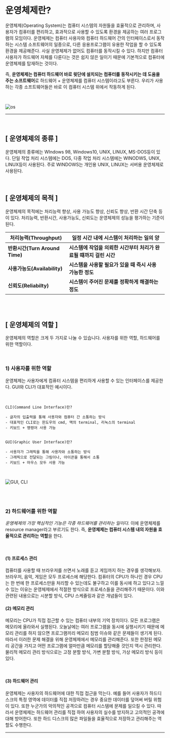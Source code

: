 # 운영체제란?


운영체제(Operating System)는 컴퓨터 시스템의 자원들을 효율적으로 관리하며, 사용자가 컴퓨터를 편리하고, 효과적으로 사용할 수 있도록 환경을 제공하는 여러 프로그램의 모임이다. 운영체제는 컴퓨터 사용자와 컴퓨터 하드웨어 간의 인터페이스로서 동작하는 시스템 소프트웨어의 일종으로, 다른 응용프로그램이 유용한 작업을 할 수 있도록 환경을 제공해준다. 
사실 운영체제가 없어도 컴퓨터를 동작시킬 수 있다. 하지만 컴퓨터 사용자가 하드웨어 자체를 다룬다는 것은 쉽지 않은 일이기 때문에 기본적으로 컴퓨터에 운영체제를 탑재하는 것이다.

즉, **운영체제는 컴퓨터 하드웨어 바로 윗단에 설치되는 컴퓨터를 동작시키는 데 도움을 주는  소프트웨어**로 하드웨어 + 운영체제를 컴퓨터 시스템이라고도 부른다. 우리가 사용하는 각종 소프트웨어들은 바로 이 컴퓨터 시스템 위에서 작동하게 된다.

<br>

![os](https://postfiles.pstatic.net/MjAyMjA3MDRfMjU5/MDAxNjU2ODY4ODU1NTk0.YTRSh3bvUe4hMwlEemZhWYrJDHVi5fAHhzyK0nG6Q8cg.B_8PGVzqZVqeCjdXvOU9PIQEnfkaKjad7rS8CZQiS5Ig.PNG.wndgndi/eew.png?type=w773)


---

<br>

## [ 운영체제의 종류 ]

운영체제의 종류에는 WIndows 98, Windows10, UNIX, LINUX, MS-DOS등이 있다.
단일 작업 처리 시스템에는 DOS, 다중 작업 처리 시스템에는 WINODWS, UNIX, LINUX등이 사용된다.
주로 WINDOWS는 개인용 UNIX, LINUX는 서버용 운영체제로 사용된다.

<br>

## [ 운영체제의 목적 ]


운영체제의 목적에는 처리능력 향상, 사용 가능도 향상, 신뢰도 향상, 반환 시간 단축 등이 있다. 
처리능력, 반환시간, 사용가능도, 신뢰도는 운영체제의 성능을 평가하는 기준이 된다.

|처리능력(Throughput)| 일정 시간 내에 시스템이 처리하는 일의 양|
|------|---|
| **반환시간(Turn Around Time)**|**시스템에 작업을 의뢰한 시간부터 처리가 완료될 떄까지 걸린 시간**|
| **사용가능도(Availability)**| **시스템을 사용할 필요가 있을 때 즉시 사용 가능한 정도**|
| **신뢰도(Reliabilty)**|**시스템이 주어진 문제를 정확하게 해결하는 정도**|

<br>
<br>

## [ 운영체제의 역할 ]

​운영체제의 역할은 크게 두 가지로 나눌 수 있습니다. 사용자를 위한 역할, 하드웨어를 위한 역할이다.

​
### 1) 사용자를 위한 역할

운영체제는 사용자에게 컴퓨터 시스템을 편리하게 사용할 수 있는 인터페이스를 제공한다. GUI와 CLI가 대표적인 예시이다.

<br>

```
CLI(Command Line Interface)란?

- 글자의 입출력을 통해 사용자와 컴퓨터 간 소통하는 방식
- 대표적인 CLI로는 윈도우의 cmd, 맥의 terminal, 리눅스의 terminal
- 키보드 + 명령어 사용 가능

 
GUI(Graphic User Interface)란?

- 사용자가 그래픽을 통해 사용자와 소통하는 방식
- 그래픽으로 전달되는 그림이나, 아이콘을 통해서 소통
- 키보드 + 마우스 모두 사용 가능
```

<Br>

![GUI, CLI](https://blog.kakaocdn.net/dn/csA5u2/btrs22DMTnm/CKNllqXkpqCHiH0Jolk6F0/img.png)

<br>
<br>

### 2) 하드웨어를 위한 역할

*운영체제의 가장 핵심적인 기능은 각종 하드웨어를 관리하는 일이다.* 이에 운영체제를 resource manager라고 부르기도 한다. 
즉, **운영체제는 컴퓨터 시스템 내의 자원을 효율적으로 관리하는 역할**을 한다.

<br>
 

#### (1) 프로세스 관리

컴퓨터를 사용할 때 브라우저를 쓰면서 노래를 듣고 게임까지 하는 경우를 생각해보자. 브라우저, 음악, 게임은 모두 프로세스에 해당한다. 컴퓨터의 CPU가 하나인 경우 CPU는 한 번에 한 프로세스만을 처리할 수 있는데도 불구하고 이를 동시에 하고 있다고 느낄 수 있는 이유는 운영체제에서 적절한 방식으로 프로세스들을 관리해주기 때문이다. 이와 관련된 내용으로는 시분할 방식, CPU 스케쥴링과 같은 개념들이 있다.
​

#### (2) 메모리 관리

메모리는 CPU가 직접 접근할 수 있는 컴퓨터 내부의 기억 장치이다. 모든 프로그램은 메모리에 올라와서 
실행된다. 오늘날에는 여러 프로그램을 동시에 실행시키기 때문에 메모리 관리를 하지 않으면 프로그램끼리 메모리 침범 이슈와 같은 문제들이 생기게 된다. 따라서 이러한 문제 해결을 위해 운영체제에서 메모리를 관리해준다. 또한 한정된 메모리 공간을 가지고 어떤 프로그램에 얼마만큼 메모리를 할당해줄 것인지 역시 관리한다. 물리적 메모리 관리 방식으로는 고정 분할 방식, 가변 분할 방식, 가상 메모리 방식 등이 있다.

<br>

#### (3) 하드웨어 관리

운영체제는 사용자의 하드웨어에 대한 직접 접근을 막는다. 예를 들어 사용자가 하드디스크의 특정 영역에 데이터를 직접 저장하려는 경우 중요한 데이터를 덮어써 버릴 위험이 있다. 또한 누군가의 악의적인 공격으로 컴퓨터 시스템에 문제를 일으킬 수 있다. 따라서 운영체제는 하드웨어 관리를 직접 하여 사용자의 실수를 방지하고 고의적인 공격에 대해 방어한다. 또한 하드 디스크의 많은 파일들을 효율적으로 저장하고 관리해주는 역할도 수행한다. 

---
